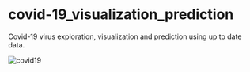 # covid-19_visualization_prediction
Covid-19 virus exploration, visualization and prediction using up to date data. 

![covid19](https://user-images.githubusercontent.com/33375433/77961662-150b9280-72d2-11ea-8c9d-86cf2d448412.png)
